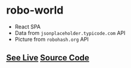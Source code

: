# robo-world
- React SPA
- Data from `jsonplaceholder.typicode.com` API
- Picture from `robohash.org` API
## [See Live](https://teamrdx.github.io/robo-world/)  [Source Code](https://github.com/teamrdx/robo-world/tree/gh-pages)
